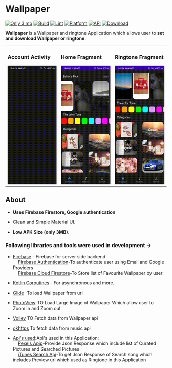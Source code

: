
# Wallpaper

[![Only 3 mb](https://img.shields.io/badge/size-3mb-brightgreen)](github.com)
[![Build](https://github.com/Haid-Faiz/QuizLand/actions/workflows/gradle_build_ci.yml/badge.svg)](https://github.com/Haid-Faiz/QuizLand/actions/workflows/gradle_build_ci.yml)
[![Lint](https://github.com/Haid-Faiz/QuizLand/actions/workflows/lint_check_ci.yml/badge.svg)](https://github.com/Haid-Faiz/QuizLand/actions/workflows/lint_check_ci.yml)
[![Platform](https://img.shields.io/badge/platform-android-blue.svg)](http://developer.android.com/index.html)
[![API](https://img.shields.io/badge/API-23%2B-blue.svg?style=flat)](https://android-arsenal.com/api?level=23)
[![Download](https://img.shields.io/badge/-Download%20-brightgreen)](https://github.com/Shubhanshu156/Wallpaper-and-Ringtone-app/raw/master/app/release/app-release.apk)


**Wallpaper** is a  Wallpaper and ringtone Application which allows user to **set and download Wallpaper or ringtone**.





<table>
      <ul>
   </ul>
  <tr>
<td>
      <h3>Account Activity</h3><img src = "https://github.com/Shubhanshu156/Wallpaper-and-Ringtone-app/blob/master/gif2.gif" height = "370" width="180"></td>
<td> <h3>Home Fragment</h3><img src = "https://github.com/Shubhanshu156/Wallpaper-and-Ringtone-app/blob/master/gif3.gif" height = "370" width="180"></td>
<td> <h3>Ringtone Fragment</h3><img src = "https://github.com/Shubhanshu156/Wallpaper-and-Ringtone-app/blob/master/gif1.gif" height = "370" width="180"></td>
  </tr>
</table> 
   
## About

- **Uses Firebase Firestore, Google authentication**

- Clean and Simple Material UI.
- **Low APK Size (only 3MB).**


### Following libraries and tools  were used in development ->

- [Firebase](https://firebase.google.com/?gclsrc=aw.ds&gclid=Cj0KCQiAqvaNBhDLARIsAH1Pq51oDD7YidXrX3qB6G6oWZb_HHPTJPq_BxMMdgEEjMvOgNb8yhgnHAMaAuhBEALw_wcB) - Firebase for server side backend</br>
&nbsp;&nbsp;&nbsp;&nbsp;[Firebase Authentication](https://firebase.google.com/docs/auth)-To authenticate user using Email and Google Providers</br>
&nbsp;&nbsp;&nbsp;&nbsp;[Firebase Cloud Firestore](https://firebase.google.com/products/firestore?gclsrc=aw.ds&gclid=Cj0KCQiAqvaNBhDLARIsAH1Pq53xbIzUTNCOIs3Ly1VF-rGoJrFvjEzQ6CFw-o4DzIAHX1SECUfsHEkaAgVAEALw_wcB)-To Store list of Favourite Wallpaper by user


- [Kotlin Coroutines](https://kotlinlang.org/docs/reference/coroutines-overview.html) - For asynchronous and more..
- [Glide](https://github.com/bumptech/glide) -To load Wallpaper from url
- [PhotoView](https://github.com/Baseflow/PhotoView)-TO Load Large Image of Wallpaper Which allow user to Zoom in and Zoom out
- [Volley](https://developer.android.com/training/volley) TO Fetch data from Wallpaper api
- [okhttps](https://square.github.io/okhttp/) To fetch data from music api
- [Api's used]():Api's used in this Application:</br>
&nbsp;&nbsp;&nbsp;&nbsp;[Pexels Apip](https://www.pexels.com/api/)-Provide Json Response which include list of Curated Pictures and Searched Pictures</br>
&nbsp;&nbsp;&nbsp;&nbsp;[iTunes Search Api](https://developer.apple.com/library/archive/documentation/AudioVideo/Conceptual/iTuneSearchAPI/index.html#//apple_ref/doc/uid/TP40017632-CH3-SW1)-To get Json Response of Search song which includes Preview url which used as Ringtone in this Application
